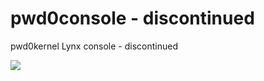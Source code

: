 # pwd0console - discontinued
 pwd0kernel Lynx console - discontinued

![](http://ForTheBadge.com/images/badges/made-with-python.svg)
